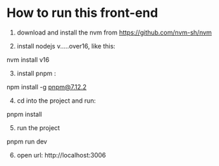 # How to run this front-end

1. download and install the nvm from https://github.com/nvm-sh/nvm

2. install nodejs v.....over16, like this:

nvm install v16

3. install pnpm :

npm install -g pnpm@7.12.2

4. cd into the project and run:

pnpm install

5. run the project

pnpm run dev

6. open url: http://localhost:3006